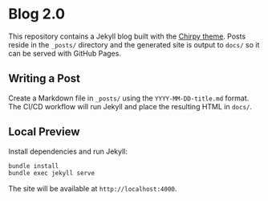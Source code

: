 # Blog 2.0

This repository contains a Jekyll blog built with the [Chirpy theme](https://github.com/cotes2020/jekyll-theme-chirpy). Posts reside in the `_posts/` directory and the generated site is output to `docs/` so it can be served with GitHub Pages.

## Writing a Post

Create a Markdown file in `_posts/` using the `YYYY-MM-DD-title.md` format. The CI/CD workflow will run Jekyll and place the resulting HTML in `docs/`.

## Local Preview

Install dependencies and run Jekyll:

```bash
bundle install
bundle exec jekyll serve
```

The site will be available at `http://localhost:4000`.
